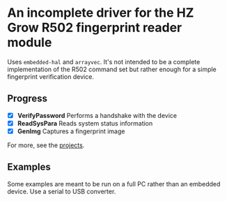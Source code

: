 # An incomplete driver for the HZ Grow R502 fingerprint reader module

Uses `embedded-hal` and `arrayvec`. It's not intended to be a complete implementation of the
R502 command set but rather enough for a simple fingerprint verification device.

## Progress

- [x] **VerifyPassword** Performs a handshake with the device
- [x] **ReadSysPara** Reads system status information
- [x] **GenImg** Captures a fingerprint image

For more, see the [projects](https://github.com/FLamparski/hzgrow-r502/projects).

## Examples

Some examples are meant to be run on a full PC rather than an embedded device. Use
a serial to USB converter.